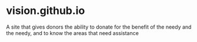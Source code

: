# vision.github.io
A site that gives donors the ability to donate for the benefit of the needy and the needy, and to know the areas that need assistance
